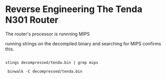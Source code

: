 # Reverse Engineering The Tenda N301 Router

The router's processor is runnning MIPS

running strings on the decompiled binary and searching for MIPS confirms this.

<code>
stings decompressed/tenda.bin | grep mips
</code>



<code> binwalk -C decompressed/tenda.bin </code>




